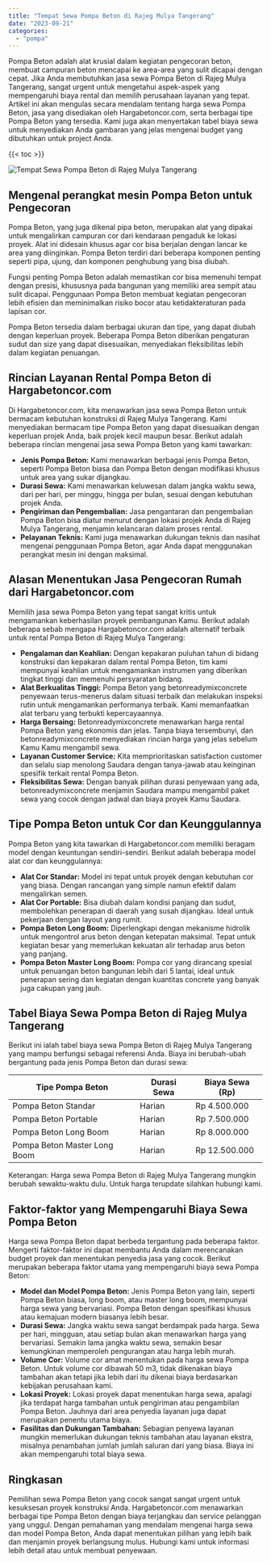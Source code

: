 ```yaml
---
title: "Tempat Sewa Pompa Beton di Rajeg Mulya Tangerang"
date: "2023-09-21"
categories: 
  - "pompa"
---
```




Pompa Beton adalah alat krusial dalam kegiatan pengecoran beton, membuat campuran beton mencapai ke area-area yang sulit dicapai dengan cepat. Jika Anda membutuhkan jasa sewa Pompa Beton di Rajeg Mulya Tangerang, sangat urgent untuk mengetahui aspek-aspek yang mempengaruhi biaya rental dan memilih perusahaan layanan yang tepat. Artikel ini akan mengulas secara mendalam tentang harga sewa Pompa Beton, jasa yang disediakan oleh Hargabetoncor.com, serta berbagai tipe Pompa Beton yang tersedia. Kami juga akan menyertakan tabel biaya sewa untuk menyediakan Anda gambaran yang jelas mengenai budget yang dibutuhkan untuk project Anda.

{{< toc >}}

![Tempat Sewa Pompa Beton di Rajeg Mulya Tangerang](https://hargareadymixid.github.io/pompa/concrete-pump%20(23).png)

## Mengenal perangkat mesin Pompa Beton untuk Pengecoran

Pompa Beton, yang juga dikenal pipa beton, merupakan alat yang dipakai untuk mengalirkan campuran cor dari kendaraan pengaduk ke lokasi proyek. Alat ini didesain khusus agar cor bisa berjalan dengan lancar ke area yang diinginkan. Pompa Beton terdiri dari beberapa komponen penting seperti pipa, ujung, dan komponen penghubung yang bisa diubah.

Fungsi penting Pompa Beton adalah memastikan cor bisa memenuhi tempat dengan presisi, khususnya pada bangunan yang memiliki area sempit atau sulit dicapai. Penggunaan Pompa Beton membuat kegiatan pengecoran lebih efisien dan meminimalkan risiko bocor atau ketidakteraturan pada lapisan cor.

Pompa Beton tersedia dalam berbagai ukuran dan tipe, yang dapat diubah dengan keperluan proyek. Beberapa Pompa Beton diberikan pengaturan sudut dan size yang dapat disesuaikan, menyediakan fleksibilitas lebih dalam kegiatan penuangan.

## Rincian Layanan Rental Pompa Beton di Hargabetoncor.com

Di Hargabetoncor.com, kita menawarkan jasa sewa Pompa Beton untuk bermacam kebutuhan konstruksi di Rajeg Mulya Tangerang. Kami menyediakan bermacam tipe Pompa Beton yang dapat disesuaikan dengan keperluan projek Anda, baik projek kecil maupun besar. Berikut adalah beberapa rincian mengenai jasa sewa Pompa Beton yang kami tawarkan:

- **Jenis Pompa Beton:** Kami menawarkan berbagai jenis Pompa Beton, seperti Pompa Beton biasa dan Pompa Beton dengan modifikasi khusus untuk area yang sukar dijangkau.
- **Durasi Sewa:** Kami menawarkan keluwesan dalam jangka waktu sewa, dari per hari, per minggu, hingga per bulan, sesuai dengan kebutuhan projek Anda.
- **Pengiriman dan Pengembalian:** Jasa pengantaran dan pengembalian Pompa Beton bisa diatur menurut dengan lokasi projek Anda di Rajeg Mulya Tangerang, menjamin kelancaran dalam proses rental.
- **Pelayanan Teknis:** Kami juga menawarkan dukungan teknis dan nasihat mengenai penggunaan Pompa Beton, agar Anda dapat menggunakan perangkat mesin ini dengan maksimal.

## Alasan Menentukan Jasa Pengecoran Rumah dari Hargabetoncor.com

Memilih jasa sewa Pompa Beton yang tepat sangat kritis untuk mengamankan keberhasilan proyek pembangunan Kamu. Berikut adalah beberapa sebab mengapa Hargabetoncor.com adalah alternatif terbaik untuk rental Pompa Beton di Rajeg Mulya Tangerang:

- **Pengalaman dan Keahlian:** Dengan kepakaran puluhan tahun di bidang konstruksi dan kepakaran dalam rental Pompa Beton, tim kami mempunyai keahlian untuk mengamankan instrumen yang diberikan tingkat tinggi dan memenuhi persyaratan bidang.
- **Alat Berkualitas Tinggi:** Pompa Beton yang betonreadymixconcrete penyewaan terus-menerus dalam situasi terbaik dan melakukan inspeksi rutin untuk mengamankan performanya terbaik. Kami memanfaatkan alat terbaru yang terbukti kepercayaannya.
- **Harga Bersaing:** Betonreadymixconcrete menawarkan harga rental Pompa Beton yang ekonomis dan jelas. Tanpa biaya tersembunyi, dan betonreadymixconcrete menyediakan rincian harga yang jelas sebelum Kamu Kamu mengambil sewa.
- **Layanan Customer Service:** Kita memprioritaskan satisfaction customer dan selalu siap menolong Saudara dengan tanya-jawab atau keinginan spesifik terkait rental Pompa Beton.
- **Fleksibilitas Sewa:** Dengan banyak pilihan durasi penyewaan yang ada, betonreadymixconcrete menjamin Saudara mampu mengambil paket sewa yang cocok dengan jadwal dan biaya proyek Kamu Saudara.

## Tipe Pompa Beton untuk Cor dan Keunggulannya

Pompa Beton yang kita tawarkan di Hargabetoncor.com memiliki beragam model dengan keuntungan sendiri-sendiri. Berikut adalah beberapa model alat cor dan keunggulannya:

- **Alat Cor Standar:** Model ini tepat untuk proyek dengan kebutuhan cor yang biasa. Dengan rancangan yang simple namun efektif dalam mengalirkan semen.
- **Alat Cor Portable:** Bisa diubah dalam kondisi panjang dan sudut, membolehkan penerapan di daerah yang susah dijangkau. Ideal untuk pekerjaan dengan layout yang rumit.
- **Pompa Beton Long Boom:** Diperlengkapi dengan mekanisme hidrolik untuk mengontrol arus beton dengan ketepatan maksimal. Tepat untuk kegiatan besar yang memerlukan kekuatan alir terhadap arus beton yang panjang.
- **Pompa Beton Master Long Boom:** Pompa cor yang dirancang spesial untuk penuangan beton bangunan lebih dari 5 lantai, ideal untuk penerapan sering dan kegiatan dengan kuantitas concrete yang banyak juga cakupan yang jauh.

## Tabel Biaya Sewa Pompa Beton di Rajeg Mulya Tangerang

Berikut ini ialah tabel biaya sewa Pompa Beton di Rajeg Mulya Tangerang yang mampu berfungsi sebagai referensi Anda. Biaya ini berubah-ubah bergantung pada jenis Pompa Beton dan durasi sewa:

| Tipe Pompa Beton | Durasi Sewa | Biaya Sewa (Rp) |
| --- | --- | --- |
| Pompa Beton Standar | Harian | Rp 4.500.000 |
| Pompa Beton Portable | Harian | Rp 7.500.000 |
| Pompa Beton Long Boom | Harian | Rp 8.000.000 |
| Pompa Beton Master Long Boom | Harian | Rp 12.500.000 |

Keterangan: Harga sewa Pompa Beton di Rajeg Mulya Tangerang mungkin berubah sewaktu-waktu dulu. Untuk harga terupdate silahkan hubungi kami.

## Faktor-faktor yang Mempengaruhi Biaya Sewa Pompa Beton

Harga sewa Pompa Beton dapat berbeda tergantung pada beberapa faktor. Mengerti faktor-faktor ini dapat membantu Anda dalam merencanakan budget proyek dan menentukan penyedia jasa yang cocok. Berikut merupakan beberapa faktor utama yang mempengaruhi biaya sewa Pompa Beton:

- **Model dan Model Pompa Beton:** Jenis Pompa Beton yang lain, seperti Pompa Beton biasa, long boom, atau master long boom, mempunyai harga sewa yang bervariasi. Pompa Beton dengan spesifikasi khusus atau kemajuan modern biasanya lebih besar.
- **Durasi Sewa:** Jangka waktu sewa sangat berdampak pada harga. Sewa per hari, mingguan, atau setiap bulan akan menawarkan harga yang bervariasi. Semakin lama jangka waktu sewa, semakin besar kemungkinan memperoleh pengurangan atau harga lebih murah.
- **Volume Cor:** Volume cor amat menentukan pada harga sewa Pompa Beton. Untuk volume cor dibawah 50 m3, tidak dikenakan biaya tambahan akan tetapi jika lebih dari itu dikenai biaya berdasarkan kebijakan perusahaan kami.
- **Lokasi Proyek:** Lokasi proyek dapat menentukan harga sewa, apalagi jika terdapat harga tambahan untuk pengiriman atau pengambilan Pompa Beton. Jauhnya dari area penyedia layanan juga dapat merupakan penentu utama biaya.
- **Fasilitas dan Dukungan Tambahan:** Sebagian penyewa layanan mungkin memerlukan dukungan teknis tambahan atau layanan ekstra, misalnya penambahan jumlah jumlah saluran dari yang biasa. Biaya ini akan mempengaruhi total biaya sewa.

## Ringkasan

Pemilihan sewa Pompa Beton yang cocok sangat sangat urgent untuk kesuksesan proyek konstruksi Anda. Hargabetoncor.com menawarkan berbagai tipe Pompa Beton dengan biaya terjangkau dan service pelanggan yang unggul. Dengan pemahaman yang mendalam mengenai harga sewa dan model Pompa Beton, Anda dapat menentukan pilihan yang lebih baik dan menjamin proyek berlangsung mulus. Hubungi kami untuk informasi lebih detail atau untuk membuat penyewaan.
